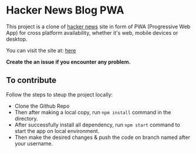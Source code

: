 # Hacker News Blog PWA

This project is a clone of [hacker news](https://news.ycombinator.com/) site in form of PWA (Progressive Web App) for cross platform availability, whether it's web, mobile devices or desktop.

You can visit the site at: [here](rg-hacker-news.netlify.app)

**Create the an issue if you encounter any problem.**

## To contribute

Follow the steps to steup the project locally: 

- Clone the Github Repo
- Then after making a local copy, run `npm install` command in the directory.
- After successfully install all dependency, run `npm start` command to start the app on local environment.
- Then make the desired changes & push the code on branch named after your username.
